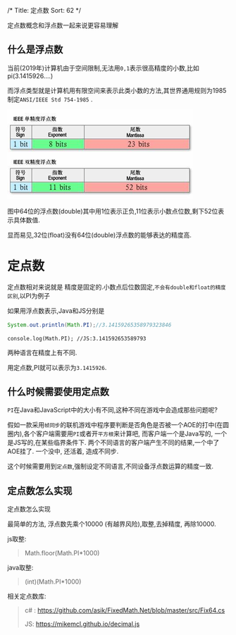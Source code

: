 /*
Title: 定点数
Sort: 62
*/

定点数概念和浮点数一起来说更容易理解

## 什么是浮点数

当前(2019年)计算机由于空间限制,无法用`0,1`表示很高精度的小数,比如pi(3.1415926....)

而浮点类型就是计算机用有限空间来表示此类小数的方法,其世界通用规则为1985制定`ANSI/IEEE Std 754-1985` .  

![jiqima-javascript-3](FixedPoint.assets/1551864006704.png) 

图中64位的浮点数(double)其中用1位表示正负,11位表示小数点位数,剩下52位表示具体数值. 

显而易见,32位(float)没有64位(double)浮点数的能够表达的精度高.


# 定点数

定点数相对来说就是 精度是固定的.小数点后位数固定,`不会有double和float的精度区别`,以PI为例子

如果用浮点数表示,Java和JS分别是

```java
System.out.println(Math.PI);//3.14159265358979323846
```

```javascirpt
console.log(Math.PI); //JS:3.141592653589793
```

两种语言在精度上有不同.

用定点数,PI就可以表示为`3.1415926`.

## 什么时候需要使用定点数

`PI`在Java和JavaScript中的大小有不同,这种不同在游戏中会造成那些问题呢?

假如一款采用`帧同步`的联机游戏中程序要判断是否角色是否被一个AOE的打中(在圆圈内),各个客户端需要用`PI`或者开`平方根`来计算吧, 而客户端一个是Java写的, 一个是JS写的,在某些临界条件下. 两个不同语言的客户端产生不同的结果,一个中了AOE挂了. 一个没中, 还活着, 造成不同步.

这个时候需要用到`定点数`,强制设定不同语言,不同设备浮点数运算的精度一致.


## 定点数怎么实现

定点数怎么实现

最简单的方法, 浮点数先乘个10000 (有越界风险),取整,去掉精度, 再除10000.  

js取整:
> Math.floor(Math.PI*1000)

java取整:
> (int)(Math.PI*1000)

相关定点数库:
> c# : https://github.com/asik/FixedMath.Net/blob/master/src/Fix64.cs
>
> JS: https://mikemcl.github.io/decimal.js
